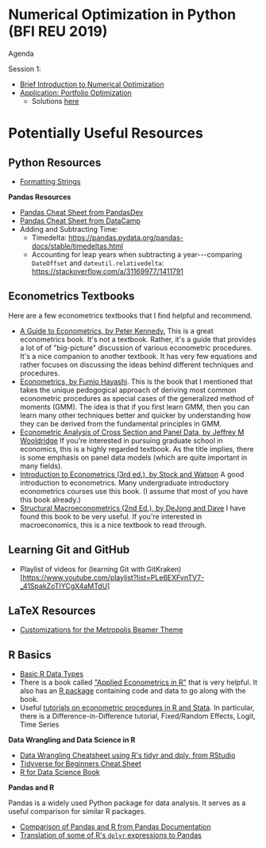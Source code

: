 # Numerical Optimization in Python (BFI REU 2019)

Agenda

Session 1:

 - [Brief Introduction to Numerical Optimization](./optimization_intro.ipynb)
 - [Application: Portfolio Optimization](./portfolio-optimization.ipynb)
   - Solutions [here](./portfolio-optimization--solutions.ipynb) 


# Potentially Useful Resources


## Python Resources

 - [Formatting Strings](https://docs.python.org/3.4/library/string.html#format-string-syntax)

**Pandas Resources**

 - [Pandas Cheat Sheet from PandasDev](https://github.com/pandas-dev/pandas/blob/master/doc/cheatsheet/Pandas_Cheat_Sheet.pdf)
 - [Pandas Cheat Sheet from DataCamp](https://www.datacamp.com/community/blog/pandas-cheat-sheet-python)
 - Adding and Subtracting Time:
     - Timedelta: https://pandas.pydata.org/pandas-docs/stable/timedeltas.html
     - Accounting for leap years when subtracting a year---comparing `DateOffset` and `dateutil.relativedelta`: https://stackoverflow.com/a/31169977/1411791

## Econometrics Textbooks

Here are a few econometrics textbooks that I find helpful and recommend.

 - [A Guide to Econometrics, by Peter Kennedy.](http://a.co/dRFPs1R) This is a great econometrics book. It's not a textbook. Rather, it's a guide that provides a lot of of "big-picture" discussion of various econometric procedures. It's a nice companion to another textbook. It has very few equations and rather focuses on discussing the ideas behind different techniques and procedures.
 - [Econometrics, by Fumio Hayashi](http://a.co/5PLTSCx). This is the book that I mentioned that takes the unique pedogogical approach of deriving most common econometric procedures as special cases of the generalized method of moments (GMM). The idea is that if you first learn GMM, then you can learn many other techniques better and quicker by understanding how they can be derived from the fundamental principles in GMM.
 - [Econometric Analysis of Cross Section and Panel Data, by Jeffrey M Wooldridge](http://a.co/4yYpXyn) If you're interested in pursuing graduate school in economics, this is a highly regarded textbook. As the title implies, there is some emphasis on panel data models (which are quite important in many fields).
 - [Introduction to Econometrics (3rd ed.), by Stock and Watson](http://a.co/3tqB1aK) A good introduction to econometrics. Many undergraduate introductory econometrics courses use this book. (I assume that most of you have this book already.)
 - [Structural Macroeconometrics (2nd Ed.), by DeJong and Dave](http://a.co/1jBpnV2) I have found this book to be very useful. If you're interested in macroeconomics, this is a nice textbook to read through.

## Learning Git and GitHub

  - Playlist of videos for (learning Git with GitKraken)[https://www.youtube.com/playlist?list=PLe6EXFvnTV7-_41SpakZoTIYCgX4aMTdU]

## LaTeX Resources

 - [Customizations for the Metropolis Beamer Theme](https://bloerg.net/2015/12/10/modern-beamer-theme-revisited.html)


## R Basics

 - [Basic R Data Types](https://www.statmethods.net/input/datatypes.html)
 - There is a book called ["Applied Econometrics in R"](https://www.springer.com/us/book/9780387773162) that is very helpful. It also has an [R package](https://cran.r-project.org/web/packages/AER/) containing code and data to go along with the book.
 - Useful [tutorials on econometric procedures in R and Stata](https://dss.princeton.edu/training/). In particular, there is a Difference-in-Difference tutorial, Fixed/Random Effects, Logit, Time Series

**Data Wrangling and Data Science in R**

 - [Data Wrangling Cheatsheet using R's tidyr and dply, from RStudio](https://www.rstudio.com/wp-content/uploads/2015/02/data-wrangling-cheatsheet.pdf)
 - [Tidyverse for Beginners Cheat Sheet](https://s3.amazonaws.com/assets.datacamp.com/blog_assets/Tidyverse+Cheat+Sheet.pdf)
 - [R for Data Science Book](http://r4ds.had.co.nz/)

**Pandas and R**

Pandas is a widely used Python package for data analysis. It serves as a useful comparison for similar R packages.

 - [Comparison of Pandas and R from Pandas Documentation](https://pandas.pydata.org/pandas-docs/stable/comparison_with_r.html)
 - [Translation of some of R's `dplyr` expressions to Pandas](http://nbviewer.jupyter.org/gist/TomAugspurger/6e052140eaa5fdb6e8c0)

